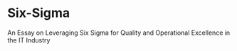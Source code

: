 # Six-Sigma
An Essay on Leveraging Six  Sigma for Quality and Operational Excellence in  the IT Industry
